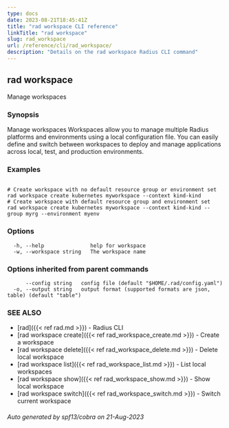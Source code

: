 ```yaml
---
type: docs
date: 2023-08-21T18:45:41Z
title: "rad workspace CLI reference"
linkTitle: "rad workspace"
slug: rad_workspace
url: /reference/cli/rad_workspace/
description: "Details on the rad workspace Radius CLI command"
---
```

## rad workspace

Manage workspaces

### Synopsis

Manage workspaces
		Workspaces allow you to manage multiple Radius platforms and environments using a local configuration file. 
		You can easily define and switch between workspaces to deploy and manage applications across local, test, and production environments.
		

### Examples

```

# Create workspace with no default resource group or environment set
rad workspace create kubernetes myworkspace --context kind-kind
# Create workspace with default resource group and environment set
rad workspace create kubernetes myworkspace --context kind-kind --group myrg --environment myenv

```

### Options

```
  -h, --help               help for workspace
  -w, --workspace string   The workspace name
```

### Options inherited from parent commands

```
      --config string   config file (default "$HOME/.rad/config.yaml")
  -o, --output string   output format (supported formats are json, table) (default "table")
```

### SEE ALSO

* [rad]({{< ref rad.md >}})	 - Radius CLI
* [rad workspace create]({{< ref rad_workspace_create.md >}})	 - Create a workspace
* [rad workspace delete]({{< ref rad_workspace_delete.md >}})	 - Delete local workspace
* [rad workspace list]({{< ref rad_workspace_list.md >}})	 - List local workspaces
* [rad workspace show]({{< ref rad_workspace_show.md >}})	 - Show local workspace
* [rad workspace switch]({{< ref rad_workspace_switch.md >}})	 - Switch current workspace

###### Auto generated by spf13/cobra on 21-Aug-2023
